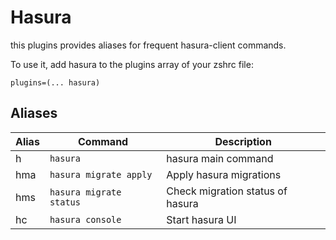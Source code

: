 # Hasura

this plugins provides aliases for frequent hasura-client commands.

To use it, add hasura to the plugins array of your zshrc file:
```
plugins=(... hasura)
```

## Aliases

| Alias     | Command                  | Description                                                      |
|-----------|--------------------------|------------------------------------------------------------------|
| h         | `hasura`                 | hasura main command                                              | 
| hma       | `hasura migrate apply`   | Apply hasura migrations                                          |
| hms       | `hasura migrate status`  | Check migration status of hasura                                 |
| hc        | `hasura console`         | Start hasura UI                                                  |
